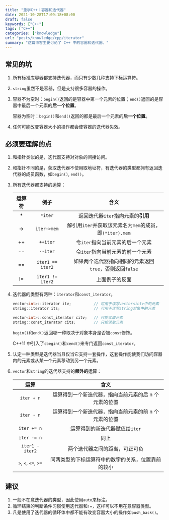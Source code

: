 ```yaml
---
title: "重学C++：容器和迭代器"
date: 2021-10-28T17:09:18+08:00
draft: false
keywords: ["C++"]
tags: ["C++"]
categories: ["knowledge"]
url: "posts/knowledge/cpp/iterator"
summary: "这篇博客主要讨论了 C++ 中的容器和迭代器。"
---
```


## 常见的坑

1. 所有标准库容器都支持迭代器，而只有少数几种支持下标运算符。

2. `string`虽然不是容器，但是支持很多容器的操作。

3. 容器不为空时：`begin()`返回的是容器中第一个元素的位置；`end()`返回的是容器中最后一个元素的**后一个位置**。

   容器为空时：`begin()`和`end()`返回的都是最后一个元素的**后一个位置**。

4. 任何可能改变容器大小的操作都会使容器的迭代器失效。

## 必须要理解的点

1. 和指针类似的是，迭代器支持对对象的间接访问。

2. 和指针不同的是，获取迭代器不使用取地址符，有迭代器的类型都拥有返回迭代器的成员函数，如`begin()`, `end()`。

3. 所有迭代器都支持的运算：

   | 运算符 |       例子       |                           含义                           |
   | :----: | :--------------: | :------------------------------------------------------: |
   |   \*   |     `*iter`      |            返回迭代器`iter`指向元素的**引用**            |
   |   ->   |   `iter->mem`    | 解引用`iter`并获取该元素名为`mem`的成员，即`(*iter).mem` |
   |   ++   |     `++iter`     |             令`iter`指向当前元素的后一个元素             |
   |   --   |     `--iter`     |             令`iter`指向当前元素的前一个元素             |
   |   ==   | `iter1 == iter2` | 如果两个迭代器指向相同的元素返回`true`，否则返回`false`  |
   |   !=   | `iter1 != iter2` |                      上面例子的反面                      |

4. 迭代器的类型有两种：`iterator`和`const_iterator`。

   ```C++
   vector<int>::iterator itv;          // 可用于读写vector<int>中的元素
   string::iterator its;               // 可用于读写string对象中的元素

   vector<int>::const_iterator citv;   // 只能读取元素
   string::const_iterator cits;        // 只能读取元素
   ```

   `begin()`和`end()`返回哪一种取决于对象本身是否被`const`修饰。

   C++11 中引入了`cbegin()`和`cend()`来专门返回`const_iterator`。

5. 认定一种类型是迭代器当且仅当它支持一套操作，这套操作能使我们访问容器内的元素或从某一个元素移动到另一个元素。

6. `vector`和`string`的迭代器支持的**额外的**运算：

   |         运算         |                         含义                          |
   | :------------------: | :---------------------------------------------------: |
   |      `iter + n`      | 运算得到一个新迭代器，指向当前元素的后 n 个元素的位置 |
   |      `iter - n`      | 运算得到一个新迭代器，指向当前元素的前 n 个元素的位置 |
   |     `iter += n`      |            运算得到的新迭代器赋值给`iter`             |
   |     `iter -= n`      |                         同上                          |
   |   `iter1 - iter2`    |            两个迭代器之间的距离，可正可负             |
   | `>`, `<`, `<=`, `>=` |  同两类型的下标运算符中的数字的关系，位置靠前的较小   |

## 建议

1. 一般不在意迭代器的类型，因此使用`auto`来标注。
2. 循环结束的判断条件习惯使用迭代器和`!=`，这样可以不用在意容器类型。
3. 凡是使用了迭代器的循环体中都不能有改变容器大小的操作如`push_back()`。
